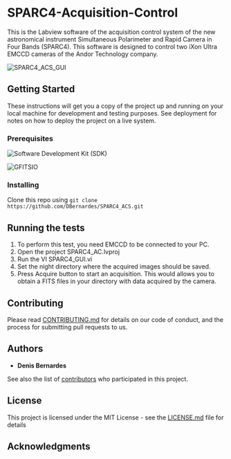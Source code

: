 # SPARC4-Acquisition-Control
 This is the Labview software of the acquisition control system of the new astronomical instrument Simultaneous Polarimeter and Rapid Camera in Four Bands (SPARC4). This software is designed to control two iXon Ultra EMCCD cameras of the Andor Technology company. 
 
 ![SPARC4_ACS_GUI](https://github.com/DBernardes/SPARC4_ACS/blob/master/GUI_LabView.png)

## Getting Started

These instructions will get you a copy of the project up and running on your local machine for development and testing purposes. See deployment for notes on how to deploy the project on a live system.

### Prerequisites
![Software Development Kit (SDK)](https://andor.oxinst.com/products/software-development-kit/)

![GFITSIO](https://github.com/USNavalResearchLaboratory/GFITSIO)


### Installing
Clone this repo using ``` git clone https://github.com/DBernardes/SPARC4_ACS.git ```

## Running the tests
1. To perform this test, you need EMCCD to be connected to your PC.
2. Open the project SPARC4_AC.lvproj
3. Run the VI SPARC4_GUI.vi
4. Set the night directory where the acquired images should be saved.
5. Press Acquire button to start an acquisition. This would allows you to obtain a FITS files in your directory with data acquired by the camera.


## Contributing

Please read [CONTRIBUTING.md]() for details on our code of conduct, and the process for submitting pull requests to us.


## Authors

* **Denis Bernardes**

See also the list of [contributors]() who participated in this project.

## License

This project is licensed under the MIT License - see the [LICENSE.md](LICENSE.md) file for details

## Acknowledgments
